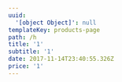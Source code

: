 ```yaml
---
uuid:
  '[object Object]': null
templateKey: products-page
path: /h
title: '1'
subtitle: '1'
date: 2017-11-14T23:40:55.326Z
price: '1'
---
```


